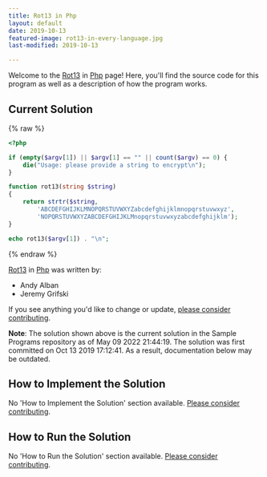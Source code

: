 ```yaml
---
title: Rot13 in Php
layout: default
date: 2019-10-13
featured-image: rot13-in-every-language.jpg
last-modified: 2019-10-13

---
```


Welcome to the [Rot13](https://rzuckerm.github.io/sample-programs-website-copy/projects/rot13) in [Php](https://rzuckerm.github.io/sample-programs-website-copy/languages/php) page! Here, you'll find the source code for this program as well as a description of how the program works.

## Current Solution

{% raw %}

```php
<?php

if (empty($argv[1]) || $argv[1] == "" || count($argv) == 0) {
    die("Usage: please provide a string to encrypt\n");
}

function rot13(string $string)
{
    return strtr($string,
        'ABCDEFGHIJKLMNOPQRSTUVWXYZabcdefghijklmnopqrstuvwxyz',
        'NOPQRSTUVWXYZABCDEFGHIJKLMnopqrstuvwxyzabcdefghijklm');
}

echo rot13($argv[1]) . "\n";
```

{% endraw %}

[Rot13](https://rzuckerm.github.io/sample-programs-website-copy/projects/rot13) in [Php](https://rzuckerm.github.io/sample-programs-website-copy/languages/php) was written by:

- Andy Alban
- Jeremy Grifski

If you see anything you'd like to change or update, [please consider contributing](https://github.com/TheRenegadeCoder/sample-programs).

**Note**: The solution shown above is the current solution in the Sample Programs repository as of May 09 2022 21:44:19. The solution was first committed on Oct 13 2019 17:12:41. As a result, documentation below may be outdated.

## How to Implement the Solution

No 'How to Implement the Solution' section available. [Please consider contributing](https://github.com/TheRenegadeCoder/sample-programs-website).

## How to Run the Solution

No 'How to Run the Solution' section available. [Please consider contributing](https://github.com/TheRenegadeCoder/sample-programs-website).